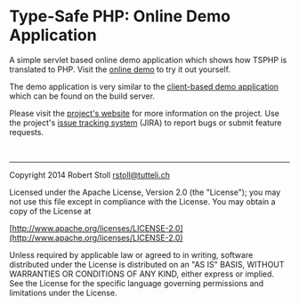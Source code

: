 # Type-Safe PHP: Online Demo Application

A simple servlet based online demo application which shows how TSPHP is translated to PHP. Visit the [online demo](http://tsphp.ch) to try it out yourself.

The demo application is very similar to the [client-based demo application](http://tsphp.ch/jenkins/job/TSPHP_dev/lastSuccessfulBuild/) which can be found on the build server.

Please visit the [project's website](http://tsphp.ch/) for more information on the project.
Use the project's [issue tracking system](http://tsphp.ch/jira) (JIRA) to report bugs or submit feature requests.

<br/>

---

Copyright 2014 Robert Stoll <rstoll@tutteli.ch>

Licensed under the Apache License, Version 2.0 (the "License");
you may not use this file except in compliance with the License.
You may obtain a copy of the License at

[http://www.apache.org/licenses/LICENSE-2.0](http://www.apache.org/licenses/LICENSE-2.0)

Unless required by applicable law or agreed to in writing, software
distributed under the License is distributed on an "AS IS" BASIS,
WITHOUT WARRANTIES OR CONDITIONS OF ANY KIND, either express or implied.
See the License for the specific language governing permissions and
limitations under the License.